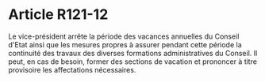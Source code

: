 # Article R121-12

Le vice-président arrête la période des vacances annuelles du Conseil d'Etat ainsi que les mesures propres à assurer pendant cette période la continuité des travaux des diverses formations administratives du Conseil. Il peut, en cas de besoin, former des sections de vacation et prononcer à titre provisoire les affectations nécessaires.
